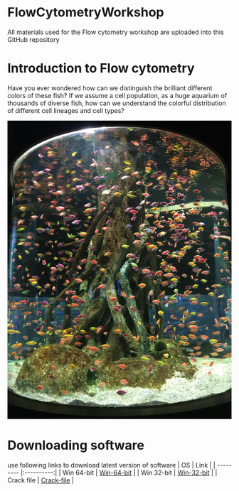 # FlowCytometryWorkshop
All materials used for the Flow cytometry workshop are uploaded into this GitHub repository

# Introduction to Flow cytometry
Have you ever wondered how can we distinguish the brilliant different colors of these fish? 
If we assume a cell population, as a huge aquarium of thousands of diverse fish, how can we understand the colorful distribution of different cell lineages and cell types?

![alt text](https://github.com/Soroushstr/FlowCytometryWorkshop/blob/91b53c2338d2356d518297abc4afe9cff52c6521/IMG_0133%20(1).JPG)

# Downloading software
use following links to download latest version of software
| OS        | Link           |
| --------- |:----------:|
| Win 64-bit      | [Win-64-bit](https://fdn.sharezilla.ir/d/software/FlowJo.v10.5.3.x86_p30download.com.rar) |
| Win 32-bit      | [Win-32-bit](https://fdn.sharezilla.ir/d/software/FlowJo.v10.5.3.x86_p30download.com.rar) |
| Crack file | [Crack-file](https://fdn.sharezilla.ir/ul/f/FlowJo.v10.5.3.Crack.Only_pd.rar) |
